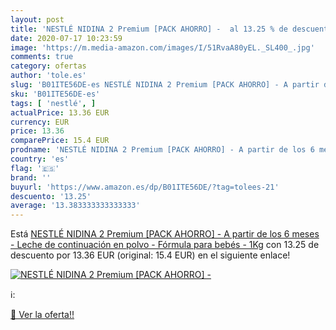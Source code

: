 ```yaml
---
layout: post
title: 'NESTLÉ NIDINA 2 Premium [PACK AHORRO] -  al 13.25 % de descuento'
date: 2020-07-17 10:23:59
image: 'https://m.media-amazon.com/images/I/51RvaA80yEL._SL400_.jpg'
comments: true
category: ofertas
author: 'tole.es'
slug: 'B01ITE56DE-es NESTLÉ NIDINA 2 Premium [PACK AHORRO] - A partir de los 6...'
sku: 'B01ITE56DE-es'
tags: [ 'nestlé', ]
actualPrice: 13.36 EUR
currency: EUR
price: 13.36
comparePrice: 15.4 EUR
prodname: 'NESTLÉ NIDINA 2 Premium [PACK AHORRO] - A partir de los 6 meses - Leche de continuación en polvo - Fórmula para bebés - 1Kg'
country: 'es'
flag: '🇪🇸'
brand: ''
buyurl: 'https://www.amazon.es/dp/B01ITE56DE/?tag=tolees-21'
descuento: '13.25'
average: '13.383333333333333'
---
```


Está [NESTLÉ NIDINA 2 Premium [PACK AHORRO] - A partir de los 6 meses - Leche de continuación en polvo - Fórmula para bebés - 1Kg](https://www.amazon.es/dp/B01ITE56DE/?tag=tolees-21) con 13.25 de descuento por 13.36 EUR (original: 15.4 EUR) en el siguiente enlace!

[![NESTLÉ NIDINA 2 Premium [PACK AHORRO] - ](https://m.media-amazon.com/images/I/51RvaA80yEL._SL400_.jpg)](https://www.amazon.es/dp/B01ITE56DE/?tag=tolees-21)

ℹ️:


[🛒 Ver la oferta!!](https://www.amazon.es/dp/B01ITE56DE/?tag=tolees-21)
